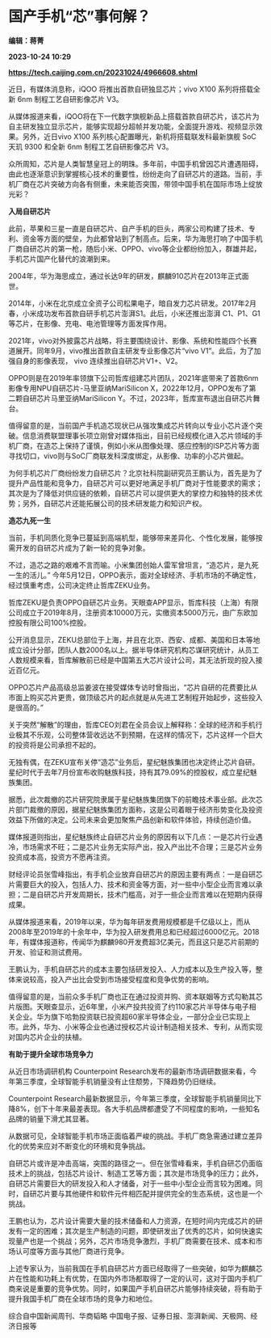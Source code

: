 # 国产手机“芯”事何解？
**编辑：蒋菁**

**2023-10-24 10:29**

**https://tech.caijing.com.cn/20231024/4966608.shtml**

近日，有媒体消息称，iQOO 将推出首款自研独显芯片；vivo X100 系列将搭载全新 6nm 制程工艺自研影像芯片 V3。

从媒体报道来看，iQOO将在下一代数字旗舰新品上搭载首款自研芯片，该芯片为自主研发独立显示芯片，能够实现超分超帧并发功能，全面提升游戏、视频显示效果。另外，近日vivo X100 系列核心配置曝光，新机将搭载联发科最新旗舰 SoC 天玑 9300 和全新 6nm 制程工艺自研影像芯片 V3。

众所周知，芯片是人类智慧皇冠上的明珠。多年前，中国手机曾因芯片遭遇阻碍，由此也逐渐意识到掌握核心技术的重要性，纷纷走向了自研芯片的道路。当前，手机厂商在芯片突破方向各有侧重，未来能否突围，带领中国手机在国际市场上绽放光彩？

**入局自研芯片**

此前，苹果和三星一直是自研芯片、自产手机的巨头，两家公司构建了技术、专利、资金等方面的壁垒，为此都曾站到了制高点。后来，华为海思打响了中国手机厂商自研芯片的第一枪，随后小米、OPPO、vivo等企业都纷纷加入，群雄并起，手机芯片国产化替代的浪潮到来。

2004年，华为海思成立，通过长达9年的研发，麒麟910芯片在2013年正式面世。

2014年，小米在北京成立全资子公司松果电子，暗自发力芯片研发。2017年2月春，小米成功发布首款自研手机芯片澎湃S1。此后，小米还推出澎湃 C1、P1、G1 等芯片，在影像、充电、电池管理等方面发挥作用。

2021年，vivo对外披露芯片战略，将主要围绕设计、影像、系统和性能四个长赛道展开。同年9月，vivo推出首款自主研发专业影像芯片“vivo V1”。此后，为了加强自身的影像表现， vivo 连续推出自研芯片V1+、V2。

OPPO则是在2019年率领旗下公司哲库组建芯片团队，2021年底带来了首款6nm影像专用NPU自研芯片-马里亚纳MariSilicon X，2022年12月，OPPO发布了第二颗自研芯片马里亚纳MariSilicon Y。不过，2023年，哲库宣布退出自研芯片舞台。

值得留意的是，当前国产手机造芯现状已从强攻集成芯片转向以专业小芯片逐个突破。信息消费联盟理事长项立刚曾对媒体指出，目前已经规模化进入芯片领域的手机厂商，在造芯上保持了谨慎，例如小米从图像处理、感应控制的ISP芯片等方面寻找切口，vivo则与SoC厂商联发科深度绑定，从影像、功率的小芯片做起。

为何手机芯片厂商纷纷发力自研芯片？北京社科院副研究员王鹏认为，首先是为了提升产品性能和竞争力，自研芯片可以更好地满足手机厂商对于性能要求的需求；其次是为了降低对供应链的依赖，自研芯片可以提供更大的掌控力和独特的技术优势；另外，自研芯片还能拓展公司的技术研发能力和知识产权。

**造芯九死一生**

当前，手机同质化竞争已蔓延到高端机型，能够带来差异化、个性化发展，能够按需开发的自研芯片成为了新一轮的竞争对象。

不过，造芯之路的艰难不言而喻。小米集团创始人雷军曾坦言，“造芯片，是九死一生的活儿。” 今年5月12日，OPPO表示，面对全球经济、手机市场的不确定性，经过慎重考虑，公司决定终止哲库ZEKU业务。

哲库ZEKU是负责OPPO自研芯片业务。天眼查APP显示，哲库科技（上海）有限公司成立于2019年8月，注册资本10000万元，实缴资本5000万元，由广东欧加控股有限公司100%控股。

公开消息显示，ZEKU总部位于上海，并且在北京、西安、成都、美国和日本等地成立设计分部，团队人数2000名以上。据半导体研究机构芯谋研究统计，从员工人数规模来看，哲库解散前已经是中国第五大芯片设计公司，其无法折现的投入接近百亿元。

OPPO芯片产品高级总监姜波在接受媒体专访时曾指出，“芯片自研的花费要比从市面上购买芯片更贵，做顶级芯片的起点就是从先进工艺制程开始起步，这些投入是很高的。”

关于突然“解散”的理由，哲库CEO刘君在全员会议上解释称：全球的经济和手机行业极其不乐观，公司整体营收远达不到预期，在这样的情况下，芯片这样一个巨大的投资将是公司承担不起的。

无独有偶，在ZEKU宣布关停“造芯”业务后，星纪魅族集团也决定终止芯片自研。星纪时代于去年7月份宣布收购魅族科技，持有其79.09%的控股权，成立星纪魅族集团。

据悉，此次裁撤的芯片研究院隶属于星纪魅族集团旗下的前瞻技术事业部。此次芯片部门裁撤的原因，据星纪魅族集团方面称，这是公司着眼于经济形势变化及投资效益下所做的决定。公司未来会更加聚焦产品创新和软件体验，持续创造价值。

媒体报道则指出，星纪魅族终止自研芯片业务的原因有以下几点：一是芯片行业遇冷，市场需求不旺；二是芯片业务无实际产出，投入产出比不合理；三是芯片业务投资成本高，投资方不愿再注资。

财经评论员张雪峰指出，有手机企业放弃自研芯片的原因主要有两点：一是自研芯片需要巨大的投入，包括人力、技术和资金等方面，对一些中小型企业而言难以承担；二是自研芯片开发周期长，技术门槛高，对于一些企业而言难以在短期内获得成果。

从媒体报道来看，2019年以来，华为每年研发费用规模都是千亿级以上，而从2008年至2019年的十余年中，华为投入研发费用总和已经超过6000亿元。2018年，有媒体报道称，传闻华为麒麟980开发费超3亿美元，而且这只是芯片前期的开发、验证和测试费用。

王鹏认为，手机自研芯片的成本主要包括研发投入、人力成本以及生产投入等，整体来说较高，投入产出比会受到市场接受程度和竞争优势的影响。

值得留意的是，当前众多手机厂商也正在通过投资并购、资本联姻等方式勾勒其芯片版图。天眼查显示，近6年里，小米产投共投资了约110家芯片半导体与电子相关企业。华为旗下哈勃投资联已投资超60家半导体企业，一部分企业已实现上市。此外，华为、小米等企业也通过授权芯片设计制造相关技术、专利，从而实现对国内芯片企业的扶植。

**有助于提升全球市场竞争力**

从近日市场调研机构 Counterpoint Research发布的最新市场调研数据来看，今年第三季度，全球智能手机销量没有止住颓势，下降趋势仍旧继续。

Counterpoint Research最新数据显示，今年第三季度，全球智能手机销量同比下降8%，创下十年来最差表现。各大手机品牌都遭受了不同程度的影响，一些知名品牌的销量下滑尤其显著。

从数据可见，全球智能手机市场正面临着严峻的挑战。手机厂商急需通过建立差异化的优势来应对不断变化的环境和竞争挑战。

自研芯片或许是冲击高端，突围的路径之一。但在张雪峰看来，手机自研芯仍面临技术上的挑战，包括芯片设计、制造工艺等方面；其次是市场竞争的压力；此外，自研芯片需要巨大的研发投入和人才储备，对于一些中小型企业而言较为困难。同时，自研芯片要与其他硬件和软件元件相匹配并提供完全的生态系统，这也是一个挑战。

王鹏也认为，芯片设计需要大量的技术储备和人力资源，在短时间内完成芯片的研发有一定的困难；其次是生产制造的问题，即使研发出了优秀的芯片，如何快速实现量产也是一个挑战；另外，芯片市场竞争激烈，手机厂商需要在技术、成本和市场认可度等方面与其他厂商进行竞争。

上述专家认为，当前我国在手机自研芯片方面已经取得了一些突破，如华为麒麟芯片在性能和功耗上有优势，在国内外市场都取得了一定的认可，这对于国内手机厂商来说是重要的竞争优势。同时，如果国产手机自研芯片能够持续突破，将有助于提升我国手机厂商在全球市场的竞争力和地位。

综合自中国新闻周刊、华商韬略 中国电子报、证券日报、澎湃新闻、天极网、经济日报等